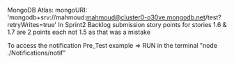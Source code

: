 
MongoDB Atlas:
mongoURI: 'mongodb+srv://mahmoud:mahmoud@cluster0-o30ve.mongodb.net/test?retryWrites=true'
In Sprint2 Backlog submission story points for stories 1.6 & 1.7 are 2 points each not 1.5 as that was a mistake

To access the notification Pre_Test example => RUN in the terminal "node ./Notifications/notif"